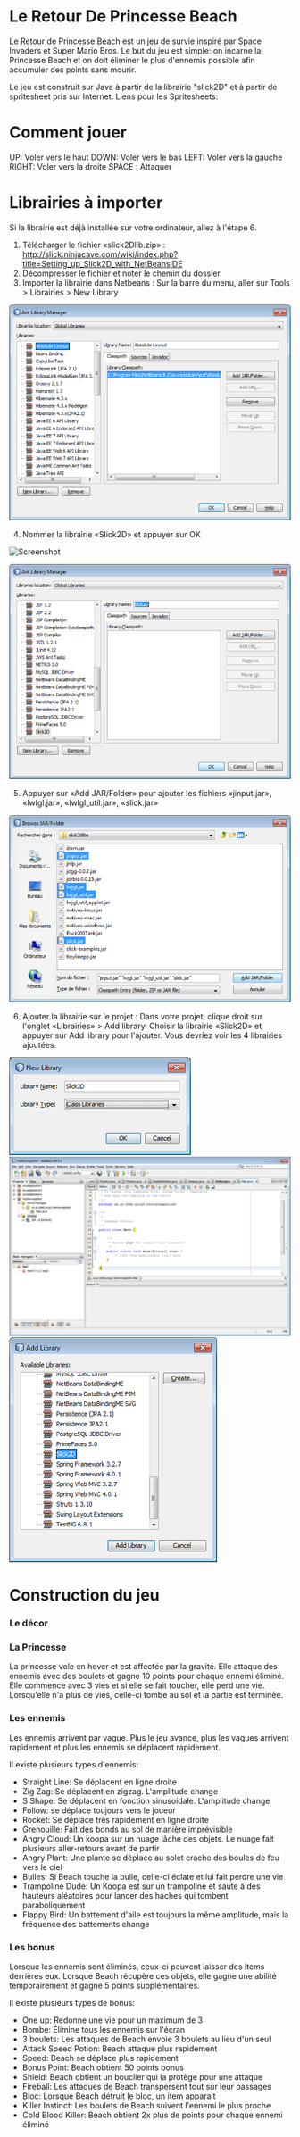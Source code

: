 # Le Retour De Princesse Beach

Le Retour de Princesse Beach est un jeu de survie inspiré par Space Invaders et Super Mario Bros. 
Le but du jeu est simple: on incarne la Princesse Beach 
et on doit éliminer le plus d'ennemis possible afin accumuler des points sans mourir.

Le jeu est construit sur Java à partir de la librairie "slick2D" et à partir de spritesheet pris sur Internet.
Liens pour les Spritesheets:

# Comment jouer

UP: Voler vers le haut
DOWN: Voler vers le bas
LEFT: Voler vers la gauche
RIGHT: Voler vers la droite
SPACE : Attaquer

# Librairies à importer

Si la librairie est déjà installée sur votre ordinateur, allez à l'étape 6.

1. Télécharger le fichier «slick2Dlib.zip» : http://slick.ninjacave.com/wiki/index.php?title=Setting_up_Slick2D_with_NetBeansIDE
2. Décompresser le fichier et noter le chemin du dossier.
3. Importer la librairie dans Netbeans : Sur la barre du menu, aller sur Tools > Librairies > New Library

![Screenshot](screenshots/tutorial_1.png)

4. Nommer la librairie «Slick2D» et appuyer sur OK

![Screenshot](screenshots/tutorial_2.png)


![Screenshot](screenshots/tutorial_3.png)

5. Appuyer sur «Add JAR/Folder» pour ajouter les fichiers «jinput.jar», «lwlgl.jar», «lwlgl_util.jar», «slick.jar»

![Screenshot](screenshots/tutorial_4.png)

6. Ajouter la librairie sur le projet : Dans votre projet, clique droit sur l'onglet «Librairies» > 
Add library. Choisir la librairie «Slick2D» et appuyer sur Add library pour l'ajouter. Vous devriez voir les 4 librairies ajoutées.

![Screenshot](screenshots/tutorial_5.png)
![Screenshot](screenshots/tutorial_6.png)
![Screenshot](screenshots/tutorial_7.png)

# Construction du jeu

### Le décor

### La Princesse

La princesse vole en hover et est affectée par la gravité. Elle attaque des ennemis avec des boulets et gagne 10 points pour chaque ennemi éliminé. Elle commence avec 3 vies et si elle se fait toucher, elle perd une vie. Lorsqu'elle n'a plus de vies, celle-ci tombe au sol et la partie est terminée.

### Les ennemis

Les ennemis arrivent par vague. Plus le jeu avance, plus les vagues arrivent rapidement et plus les ennemis se déplacent rapidement. 

Il existe plusieurs types d'ennemis:
- Straight Line: Se déplacent en ligne droite
- Zig Zag: Se déplacent en zigzag. L'amplitude change
- S Shape: Se déplacent en fonction sinusoidale. L'amplitude change
- Follow: se déplace toujours vers le joueur
- Rocket: Se déplace très rapidement en ligne droite
- Grenouille: Fait des bonds au sol de manière imprévisible
- Angry Cloud: Un koopa sur un nuage lâche des objets. Le nuage fait plusieurs aller-retours avant de partir
- Angry Plant: Une plante se déplace au solet crache des boules de feu vers le ciel
- Bulles: Si Beach touche la bulle, celle-ci éclate et lui fait perdre une vie
- Trampoline Dude: Un Koopa est sur un trampoline et saute à des hauteurs aléatoires pour lancer des haches qui tombent paraboliquement
- Flappy Bird: Un battement d'aile est toujours la même amplitude, mais la fréquence des battements change

### Les bonus

Lorsque les ennemis sont éliminés, ceux-ci peuvent laisser des items derrières eux. 
Lorsque Beach récupère ces objets, elle gagne une abilité temporairement et gagne 5 points supplémentaires.

Il existe plusieurs types de bonus:
- One up: Redonne une vie pour un maximum de 3
- Bombe: Élimine tous les ennemis sur l'écran 
- 3 boulets: Les attaques de Beach envoie 3 boulets au lieu d'un seul
- Attack Speed Potion: Beach attaque plus rapidement
- Speed: Beach se déplace plus rapidement
- Bonus Point: Beach obtient 50 points bonus
- Shield: Beach obtient un bouclier qui la protège pour une attaque
- Fireball: Les attaques de Beach transpersent tout sur leur passages
- Bloc: Lorsque Beach détruit le bloc, un item apparait
- Killer Instinct: Les boulets de Beach suivent l'ennemi le plus proche
- Cold Blood Killer: Beach obtient 2x plus de points pour chaque ennemi éliminé

